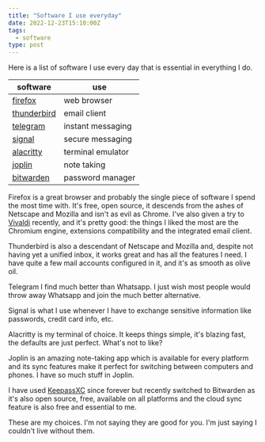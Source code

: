 ```yaml
---
title: "Software I use everyday"
date: 2022-12-23T15:10:00Z
tags:
  - software
type: post
---
```


Here is a list of software I use every day that is essential in everything I do.

| software                                    | use               |
| ------------------------------------------- | ----------------- |
| [firefox](https://www.mozilla.org/firefox/) | web browser       |
| [thunderbird](https://www.thunderbird.net/) | email client      |
| [telegram](https://telegram.org/)           | instant messaging |
| [signal](https://signal.org/)               | secure messaging  |
| [alacritty](https://alacritty.org/)         | terminal emulator |
| [joplin](https://joplinapp.org/)            | note taking       |
| [bitwarden](https://bitwarden.com/)         | password manager  |

Firefox is a great browser and probably the single piece of software I spend the
most time with. It's free, open source, it descends from the ashes of Netscape
and Mozilla and isn't as evil as Chrome. I've also given a try to
[Vivaldi](https://vivaldi.com/) recently, and it's pretty good: the things I
liked the most are the Chromium engine, extensions compatibility and the
integrated email client.

Thunderbird is also a descendant of Netscape and Mozilla and, despite not having
yet a unified inbox, it works great and has all the features I need. I have
quite a few mail accounts configured in it, and it's as smooth as olive oil.

Telegram I find much better than Whatsapp. I just wish most people would throw
away Whatsapp and join the much better alternative.

Signal is what I use whenever I have to exchange sensitive information like
passwords, credit card info, etc.

Alacritty is my terminal of choice. It keeps things simple, it's blazing fast,
the defaults are just perfect. What's not to like?

Joplin is an amazing note-taking app which is available for every platform and
its sync features make it perfect for switching between computers and phones. I
have so much stuff in Joplin.

I have used [KeepassXC](https://keepassxc.org/) since forever but recently
switched to Bitwarden as it's also open source, free, available on all platforms
and the cloud sync feature is also free and essential to me.

These are my choices. I'm not saying they are good for you. I'm just saying I
couldn't live without them.
